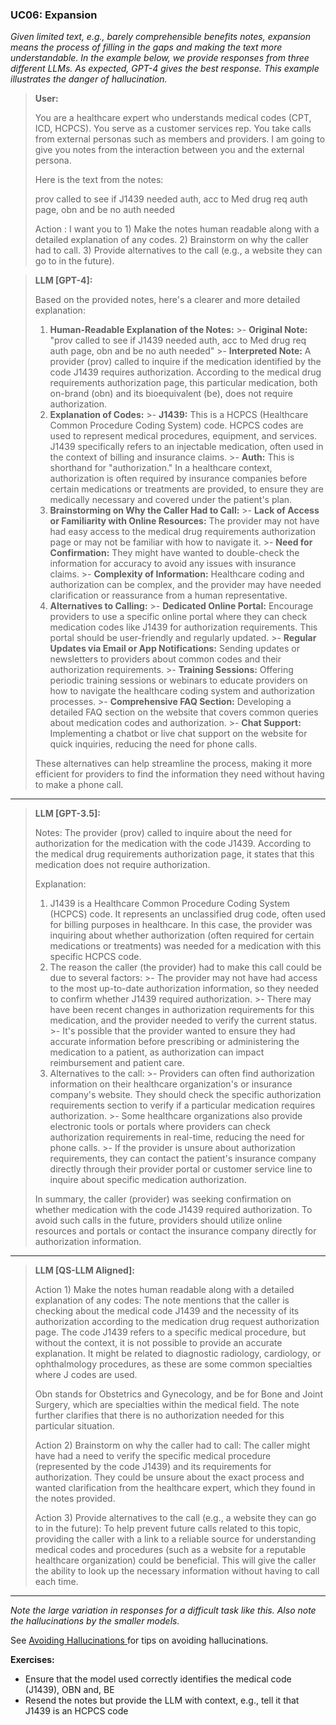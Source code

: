 ### UC06: Expansion

*Given limited text, e.g., barely comprehensible benefits notes, expansion means the process of filling in the gaps and making the text more understandable. In the example below, we provide responses from three different LLMs. As expected, GPT-4 gives the best response. This example illustrates the danger of hallucination.* 

>**User:**
>
>You are a healthcare expert who understands medical codes (CPT, ICD, HCPCS). You serve as a customer services rep. You take calls from external personas such as members and providers. I am going to give you notes from the interaction between you and the external persona.
>
>Here is the text from the notes:
>
>prov called to see if J1439 needed auth, acc to Med drug req auth page, obn and be no auth needed
>
>Action : I want you to 1) Make the notes human readable along with a detailed explanation of any codes. 2) Brainstorm on why the caller had to call. 3) Provide alternatives to the call (e.g., a website they can go to in the future).

>**LLM [GPT-4]:** 
>
>Based on the provided notes, here's a clearer and more detailed explanation:
>
>1. **Human-Readable Explanation of the Notes:**
    >- **Original Note:** "prov called to see if J1439 needed auth, acc to Med drug req auth page, obn and be no auth needed"
    >- **Interpreted Note:** A provider (prov) called to inquire if the medication identified by the code J1439 requires authorization. According to the medical drug requirements authorization page, this particular medication, both on-brand (obn) and its bioequivalent (be), does not require authorization.
>2. **Explanation of Codes:**
    >- **J1439:** This is a HCPCS (Healthcare Common Procedure Coding System) code. HCPCS codes are used to represent medical procedures, equipment, and services. J1439 specifically refers to an injectable medication, often used in the context of billing and insurance claims.
    >- **Auth:** This is shorthand for "authorization." In a healthcare context, authorization is often required by insurance companies before certain medications or treatments are provided, to ensure they are medically necessary and covered under the patient's plan.
>3. **Brainstorming on Why the Caller Had to Call:**
    >- **Lack of Access or Familiarity with Online Resources:** The provider may not have had easy access to the medical drug requirements authorization page or may not be familiar with how to navigate it.
    >- **Need for Confirmation:** They might have wanted to double-check the information for accuracy to avoid any issues with insurance claims.
    >- **Complexity of Information:** Healthcare coding and authorization can be complex, and the provider may have needed clarification or reassurance from a human representative.
>4. **Alternatives to Calling:**
    >- **Dedicated Online Portal:** Encourage providers to use a specific online portal where they can check medication codes like J1439 for authorization requirements. This portal should be user-friendly and regularly updated.
    >- **Regular Updates via Email or App Notifications:** Sending updates or newsletters to providers about common codes and their authorization requirements.
    >- **Training Sessions:** Offering periodic training sessions or webinars to educate providers on how to navigate the healthcare coding system and authorization processes.
    >- **Comprehensive FAQ Section:** Developing a detailed FAQ section on the website that covers common queries about medication codes and authorization.
    >- **Chat Support:** Implementing a chatbot or live chat support on the website for quick inquiries, reducing the need for phone calls.
>
>These alternatives can help streamline the process, making it more efficient for providers to find the information they need without having to make a phone call.
---
>**LLM [GPT-3.5]:**
>
>Notes:
>The provider (prov) called to inquire about the need for authorization for the medication with the code J1439. According to the medical drug requirements authorization page, it states that this medication does not require authorization.
>
>Explanation:
>
>1. J1439 is a Healthcare Common Procedure Coding System (HCPCS) code. It represents an unclassified drug code, often used for billing purposes in healthcare. In this case, the provider was inquiring about whether authorization (often required for certain medications or treatments) was needed for a medication with this specific HCPCS code.
>2. The reason the caller (the provider) had to make this call could be due to several factors:
    >- The provider may not have had access to the most up-to-date authorization information, so they needed to confirm whether J1439 required authorization.
    >- There may have been recent changes in authorization requirements for this medication, and the provider needed to verify the current status.
    >- It's possible that the provider wanted to ensure they had accurate information before prescribing or administering the medication to a patient, as authorization can impact reimbursement and patient care.
>3. Alternatives to the call:
    >- Providers can often find authorization information on their healthcare organization's or insurance company's website. They should check the specific authorization requirements section to verify if a particular medication requires authorization.
    >- Some healthcare organizations also provide electronic tools or portals where providers can check authorization requirements in real-time, reducing the need for phone calls.
    >- If the provider is unsure about authorization requirements, they can contact the patient's insurance company directly through their provider portal or customer service line to inquire about specific medication authorization.
>
>In summary, the caller (provider) was seeking confirmation on whether medication with the code J1439 required authorization. To avoid such calls in the future, providers should utilize online resources and portals or contact the insurance company directly for authorization information.
---
>**LLM [QS-LLM Aligned]:** 
>
>Action 1) Make the notes human readable along with a detailed explanation of any codes: The note mentions that the caller is checking about the medical code J1439 and the necessity of its authorization according to the medication drug request authorization page. The code J1439 refers to a specific medical procedure, but without the context, it is not possible to provide an accurate explanation. It might be related to diagnostic radiology, cardiology, or ophthalmology procedures, as these are some common specialties where J codes are used.
>
>Obn stands for Obstetrics and Gynecology, and be for Bone and Joint Surgery, which are specialties within the medical field. The note further clarifies that there is no authorization needed for this particular situation.
>
>Action 2) Brainstorm on why the caller had to call: The caller might have had a need to verify the specific medical procedure (represented by the code J1439) and its requirements for authorization. They could be unsure about the exact process and wanted clarification from the healthcare expert, which they found in the notes provided.
>
>Action 3) Provide alternatives to the call (e.g., a website they can go to in the future): To help prevent future calls related to this topic, providing the caller with a link to a reliable source for understanding medical codes and procedures (such as a website for a reputable healthcare organization) could be beneficial. This will give the caller the ability to look up the necessary information without having to call each time.
---
*Note the large variation in responses for a difficult task like this. Also note the hallucinations by the smaller models.*

See [Avoiding Hallucinations ](/III_Prompt_Engineering_Patterns/Avoiding_Hallucinations.md) for tips on avoiding hallucinations. 

**Exercises:**

- Ensure that the model used correctly identifies the medical code (J1439), OBN and, BE
- Resend the notes but provide the LLM with context, e.g., tell it that J1439 is an HCPCS code